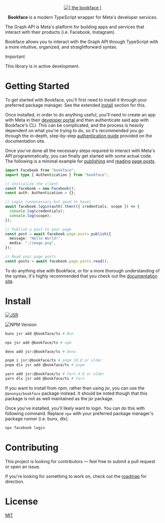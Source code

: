 <div align="center" style="margin-top: 1em;">
  <a href="https://facebook-js-sdk.vercel.app" target="_blank">
    <picture>
      <img alt="[ the bookface ]" src="https://i.ibb.co/jk6219sS/repo-logo.png" style="max-width: 80%;">
    </picture>
  </a>
</div>

<p align="center" style="margin-top: 1em;">
  <b>Bookface</b> is a modern TypeScript wrapper for <a src="https://developers.facebook.com/docs/">Meta's developer services</a>.
</p>

The Graph API is Meta's platform for building apps and services that interact with their products (i.e. Facebook, Instagram).

Bookface allows you to interact with the Graph API through TypeScript with a more intuitive, organized, and straightforward syntax.

> [!IMPORTANT]  
> This library is in active development.

# Getting Started

To get started with Bookface, you'll first need to install it through your preferred package manager. See the extended [install](#install) section for this.

Once installed, in order to do anything useful, you'll need to create an app with Meta in their [developer portal](https://developers.facebook.com/) and then authenticate said app with Bookface's CLI. This can be complicated, and the process is heavily dependent on what you're trying to do, so it's recommended you go through the in-depth, step-by-step [authentication guide](https://facebook-js-sdk.vercel.app/authentication) provided on the documentation site.

Once you've done all the necessary steps required to interact with Meta's API programmatically, you can finally get started with some actual code. The following is a minimal example for [publishing](https://facebook-js-sdk.vercel.app/posts#creating-posts) and [reading](https://facebook-js-sdk.vercel.app/posts#reading-posts) [page posts](https://facebook-js-sdk.vercel.app/posts#page-posts).

```typescript
import Facebook from "bookface";
import type { Authentication } from "bookface";

// Initialize the client
const facebook = new Facebook();
const auth: Authentication = {};

// Login (unnecessary but good to have)
await facebook.login(auth).then(({ credentials, scope }) => {
  console.log(credentials);
  console.log(scope);
});

// Publish a post to your page
const post = await facebook.page.posts.publish({
  message: "Hello World!",
  media: "./image.png",
});

// Read your page posts
const posts = await facebook.page.posts.read();
```

To do anything else with Bookface, or for a more thorough understanding of the syntax, it's highly recommended that you check out the [documentation site](https://facebook-js-sdk.vercel.app).

# Install

[![JSR](https://jsr.io/badges/@bookface/ts)](https://jsr.io/@bookface/ts)

![NPM Version](https://img.shields.io/npm/v/:@anonyo/bookface)

```sh
bunx jsr add @bookface/ts # Bun

npx jsr add @bookface/ts # npm

deno add jsr:@bookface/ts # Deno

pnpm i jsr:@bookface/ts # pnpm 10.8 or older
pnpm dlx jsr add @bookface/ts # pnpm

yarn add jsr:@bookface/ts # Yarn 4.8 or older
yarn dlx jsr add @bookface/ts # Yarn
```

If you want to install from npm, rather than using jsr, you can use the `@anonyo/bookface` package instead. It should be noted though that this package is not as well maintained as the jsr package.

Once you've installed, you'll likely want to login. You can do this with following command. Replace `npx` with your preferred package manager's package runner (i.e. bunx, dlx).

```sh
npx facebook login
```

# Contributing

This project is looking for contributors — feel free to submit a pull request or open an issue.

If you're looking for something to work on, check out the [roadmap](./ROADMAP.md) for direction.

# License

[MIT](./LICENSE)
